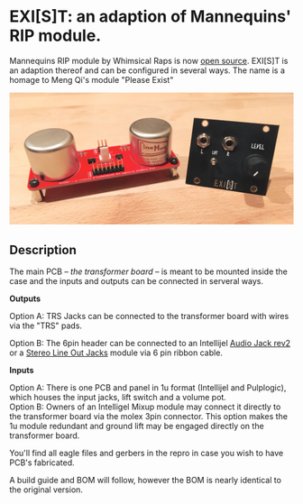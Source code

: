 # EXI[S]T: an adaption of Mannequins' RIP module.

Mannequins RIP module by Whimsical Raps is now [open source](https://github.com/whimsicalraps/RIP_DIY). EXI[S]T is an adaption thereof and can be configured in several ways. The name is a homage to Meng Qi's module "Please Exist"

![PCB](https://github.com/sonoCircuits/EXIST-RIP/blob/master/EXIST%20Images/IMG_2368.jpg)

## Description

The main PCB – *the transformer board* – is meant to be mounted inside the case and the inputs and outputs can be connected in serveral ways.

**Outputs**

Option A: TRS Jacks can be connected to the transformer board with wires via the "TRS" pads. <br>

Option B: The 6pin header can be connected to an Intellijel [Audio Jack rev2](https://intellijel.com/shop/cases/7u-audio-jacks-board-v2) or a [Stereo Line Out Jacks](https://intellijel.com/shop/eurorack/1u/stereo-line-out-jacks-1u) module via 6 pin ribbon cable.

 **Inputs**
 
Option A: There is one PCB and panel in 1u format (Intellijel and Pulplogic), which houses the input jacks, lift switch and a volume pot. <br>
Option B: Owners of an Intelligel Mixup module may connect it directly to the transformer board via the molex 3pin connector. This option makes the 1u module redundant and ground lift may be engaged directly on the transformer board.

You'll find all eagle files and gerbers in the repro in case you wish to have PCB's fabricated.

A build guide and BOM will follow, however the BOM is nearly identical to the original version.
